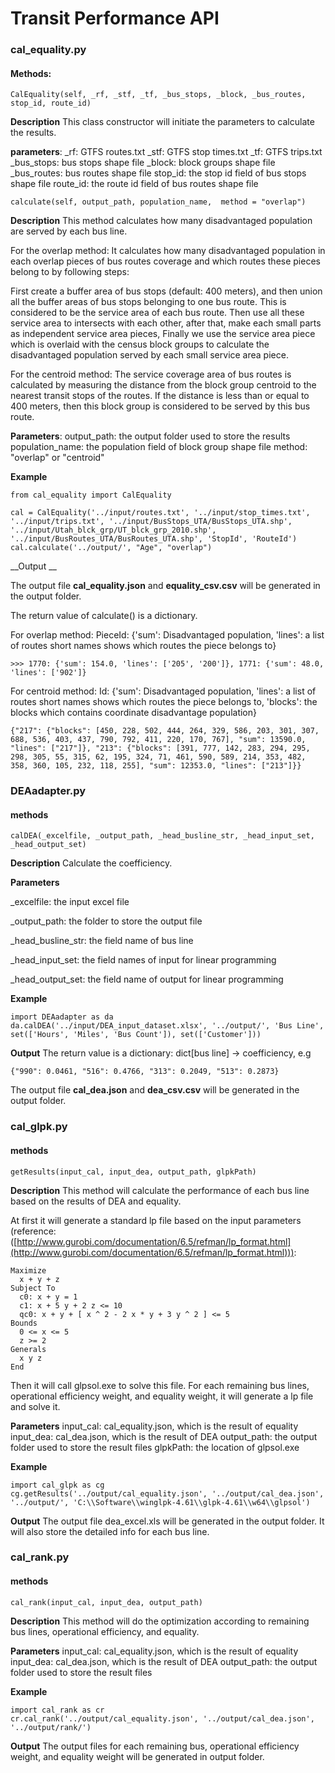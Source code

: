 # Transit Performance API

### cal_equality.py

#### Methods:
```
CalEquality(self, _rf, _stf, _tf, _bus_stops, _block, _bus_routes,
stop_id, route_id)
```
__Description__
This class constructor will initiate the parameters to calculate the results.

__parameters__:
\_rf: GTFS routes.txt
\_stf: GTFS stop times.txt
\_tf: GTFS trips.txt
\_bus_stops: bus stops shape file
\_block: block groups shape file
\_bus_routes: bus routes shape file
stop_id: the stop id field of bus stops shape file
route_id: the route id field of bus routes shape file

```
calculate(self, output_path, population_name,  method = "overlap")
```
__Description__
This method calculates how many disadvantaged population are served by each bus line.

For the overlap method:
It calculates how many disadvantaged population in each overlap pieces of bus routes coverage and which routes these pieces belong to by following steps:

First create a buffer area of bus stops (default: 400 meters), and then union all the buffer areas of bus stops belonging to one bus route. This is considered to be the service area of each bus route. Then use all these service area to intersects with each other, after that, make each small parts as independent service area pieces, Finally we use the service area piece which is overlaid with the census block groups to calculate the disadvantaged population served by each small service area piece. 

For the centroid method:
The service coverage area of bus routes is calculated by measuring the distance from the block group centroid to the nearest transit stops of the routes. If the distance is less than or equal to 400 meters, then this block group is considered to be served by this bus route.

__Parameters__:
output_path: the output folder used to store the results
population_name: the population field of block group shape file
method: "overlap" or "centroid"

__Example__
```
from cal_equality import CalEquality

cal = CalEquality('../input/routes.txt', '../input/stop_times.txt', '../input/trips.txt', '../input/BusStops_UTA/BusStops_UTA.shp', '../input/Utah_blck_grp/UT_blck_grp_2010.shp', '../input/BusRoutes_UTA/BusRoutes_UTA.shp', 'StopId', 'RouteId')
cal.calculate('../output/', "Age", "overlap")
```

__Output __

The output file __cal_equality.json__ and __equality_csv.csv__ will be generated in the output folder.

The return value of calculate() is a dictionary.

For overlap method:
PieceId: {'sum': Disadvantaged population, 'lines': a list of routes short names shows which routes the piece belongs to}

```
>>> 1770: {'sum': 154.0, 'lines': ['205', '200']}, 1771: {'sum': 48.0, 'lines': ['902']}

```

For centroid method:
Id: {'sum': Disadvantaged population, 'lines': a list of routes short names shows which routes the piece belongs to, 'blocks': the blocks which contains coordinate disadvantage population}

```
{"217": {"blocks": [450, 228, 502, 444, 264, 329, 586, 203, 301, 307, 688, 536, 403, 437, 790, 792, 411, 220, 170, 767], "sum": 13590.0, "lines": ["217"]}, "213": {"blocks": [391, 777, 142, 283, 294, 295, 298, 305, 55, 315, 62, 195, 324, 71, 461, 590, 589, 214, 353, 482, 358, 360, 105, 232, 118, 255], "sum": 12353.0, "lines": ["213"]}}
```

### DEAadapter.py
#### methods

```
calDEA(_excelfile, _output_path, _head_busline_str, _head_input_set, _head_output_set)
```
__Description__
Calculate the coefficiency. 

__Parameters__

\_excelfile: the input excel file

\_output_path: the folder to store the output file

\_head_busline_str: the field name of bus line

\_head_input_set: the field names of input for linear programming

\_head_output_set: the field name of output for linear programming

__Example__
```
import DEAadapter as da
da.calDEA('../input/DEA_input_dataset.xlsx', '../output/', 'Bus Line', set(['Hours', 'Miles', 'Bus Count']), set(['Customer']))
```

__Output__
The return value is a dictionary: dict[bus line] -> coefficiency, e.g
```
{"990": 0.0461, "516": 0.4766, "313": 0.2049, "513": 0.2873}
```

The output file __cal_dea.json__ and __dea_csv.csv__ will be generated in the output folder.


### cal_glpk.py
#### methods
```
getResults(input_cal, input_dea, output_path, glpkPath)
```
__Description__
This method will calculate the performance of each bus line based on the results of DEA and equality.

 At first it will generate a standard lp file based on the input parameters (reference:                                                                                                                                              ([http://www.gurobi.com/documentation/6.5/refman/lp_format.html](http://www.gurobi.com/documentation/6.5/refman/lp_format.html))):

```
Maximize
  x + y + z
Subject To
  c0: x + y = 1
  c1: x + 5 y + 2 z <= 10
  qc0: x + y + [ x ^ 2 - 2 x * y + 3 y ^ 2 ] <= 5
Bounds
  0 <= x <= 5
  z >= 2
Generals
  x y z
End
```

Then it will call glpsol.exe to solve this file. For each remaining bus lines, operational efficiency weight, and equality weight, it will generate a lp file and solve it.

__Parameters__
input_cal: cal_equality.json, which is the result of equality
input_dea: cal_dea.json, which is the result of DEA
output_path: the output folder used to store the result files
glpkPath: the location of glpsol.exe

__Example__
```
import cal_glpk as cg
cg.getResults('../output/cal_equality.json', '../output/cal_dea.json', '../output/', 'C:\\Software\\winglpk-4.61\\glpk-4.61\\w64\\glpsol')
```

__Output__
The output file dea_excel.xls will be generated in the output folder. It will also store the detailed info for each bus line.


### cal_rank.py
#### methods
```
cal_rank(input_cal, input_dea, output_path)
```
__Description__
This method will do the optimization according to remaining bus lines, operational efficiency, and equality.

__Parameters__
input_cal: cal_equality.json, which is the result of equality
input_dea: cal_dea.json, which is the result of DEA
output_path: the output folder used to store the result files

__Example__
```
import cal_rank as cr
cr.cal_rank('../output/cal_equality.json', '../output/cal_dea.json', '../output/rank/')
```

__Output__
The output files for each remaining bus, operational efficiency weight, and equality weight will be generated in output folder.
